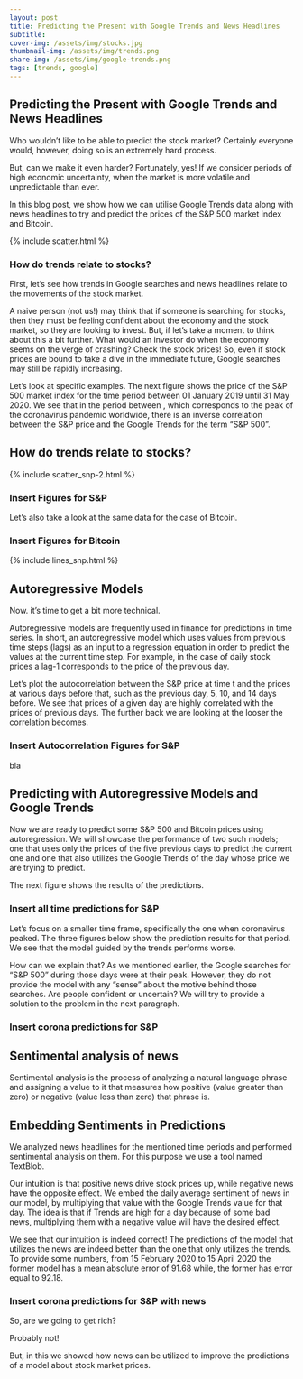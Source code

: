 ```yaml
---
layout: post
title: Predicting the Present with Google Trends and News Headlines
subtitle: 
cover-img: /assets/img/stocks.jpg
thumbnail-img: /assets/img/trends.png
share-img: /assets/img/google-trends.png
tags: [trends, google]
---
```



## Predicting the Present with Google Trends and News Headlines


Who wouldn’t like to be able to predict the stock market? Certainly everyone would, however, doing so is an extremely hard process.

But, can we make it even harder? Fortunately, yes! If we consider periods of high economic uncertainty, when the market is more volatile and unpredictable than ever.

In this blog post, we show how we can utilise Google Trends data along with news headlines to try and predict the prices of the S&P 500 market index and Bitcoin.

{% include scatter.html %}



### How do trends relate to stocks?
First, let’s see how trends in Google searches and news headlines relate to the movements of the stock market.

A naive person (not us!) may think that if someone is searching for stocks, then they must be feeling confident about the economy and the stock market, so they are looking to invest. But, if let’s take a moment to think about this a bit further. What would an investor do when the economy seems on the verge of crashing? Check the stock prices! So, even if stock prices are bound to take a dive in the immediate future, Google searches may still be rapidly increasing.

Let’s look at specific examples. The next figure shows the price of the S&P 500 market index for the time period between 01 January 2019 until 31 May 2020. We see that in the period between , which corresponds to the peak of the coronavirus pandemic worldwide, there is an inverse correlation between the S&P price and the Google Trends for the term “S&P 500”.

## How do trends relate to stocks?



{% include scatter_snp-2.html %}

### Insert Figures for S&P

Let’s also take a look at the same data for the case of Bitcoin.

### Insert Figures for Bitcoin
{% include lines_snp.html %}



## Autoregressive Models

Now. it’s time to get a bit more technical.

Autoregressive models are frequently used in finance for predictions in time series. In short, an autoregressive model which uses values from previous time steps (lags) as an input to a regression equation in order to predict the values at the current time step. For example, in the case of daily stock prices a lag-1 corresponds to the price of the previous day.

Let’s plot the autocorrelation between the S&P price at time t and the prices at various days before that, such as the previous day, 5, 10, and 14 days before. We see that prices of a given day are highly correlated with the prices of previous days. The further back we are looking at the looser the correlation becomes.

### Insert Autocorrelation Figures for S&P

bla

## Predicting with Autoregressive Models and Google Trends

Now we are ready to predict some S&P 500 and Bitcoin prices using autoregression. We will showcase the performance of two such models; one that uses only the prices of the five previous days to predict the current one and one that also utilizes the Google Trends of the day whose price we are trying to predict.

The next figure shows the results of the predictions.


### Insert all time predictions for S&P

Let’s focus on a smaller time frame, specifically the one when coronavirus peaked. The three figures below show the prediction results for that period. We see that the model guided by the trends performs worse. 

How can we explain that? As we mentioned earlier, the Google searches for “S&P 500” during those days were at their peak. However, they do not provide the model with any “sense” about the motive behind those searches. Are people confident or uncertain? We will try to provide a solution to the problem in the next paragraph.

### Insert corona predictions for S&P

## Sentimental analysis of news

Sentimental analysis is the process of analyzing a natural language phrase and assigning a value to it that measures how positive (value greater than zero) or negative (value less than zero) that phrase is.

## Embedding Sentiments in Predictions

We analyzed news headlines for the mentioned time periods and performed sentimental analysis on them. For this purpose we use a tool named TextBlob.

Our intuition is that positive news drive stock prices up, while negative news have the opposite effect. We embed the daily average sentiment of news in our model, by multiplying that value with the Google Trends value for that day. The idea is that if Trends are high for a day because of some bad news, multiplying them with a negative value will have the desired effect.

We see that our intuition is indeed correct! The predictions of the model that utilizes the news are indeed better than the one that only utilizes the trends. To provide some numbers, from 15 February 2020 to 15 April 2020 the former model has a mean absolute error of 91.68 while, the former has error equal to 92.18.

### Insert corona predictions for S&P with news


So, are we going to get rich?

Probably not! 

But, in this we showed how news can be utilized to improve the predictions of a model about stock market prices.
